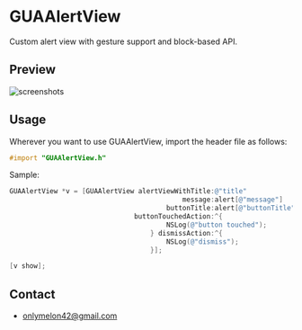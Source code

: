 GUAAlertView
============

Custom alert view with gesture support and block-based API.

## Preview

![screenshots](https://raw.githubusercontent.com/onlymelon/GUAAlertView/master/GUAAlertView.gif)


## Usage

Wherever you want to use GUAAlertView, import the header file as follows:

``` objective-c
#import "GUAAlertView.h"
```

Sample:

``` objective-c
GUAAlertView *v = [GUAAlertView alertViewWithTitle:@"title"
                                           message:alert[@"message"]
                                       buttonTitle:alert[@"buttonTitle"]
                               buttonTouchedAction:^{
                                       NSLog(@"button touched");
                                   } dismissAction:^{
                                       NSLog(@"dismiss");
                                   }];

[v show];
```

## Contact

- onlymelon42@gmail.com
